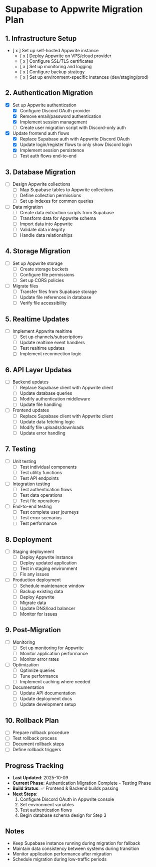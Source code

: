 # Supabase to Appwrite Migration Plan

## 1. Infrastructure Setup
- [ x ] Set up self-hosted Appwrite instance
  - [ x ] Deploy Appwrite on VPS/cloud provider
  - [ x ] Configure SSL/TLS certificates
  - [ x ] Set up monitoring and logging
  - [ x ] Configure backup strategy
  - [ x ] Set up environment-specific instances (dev/staging/prod)

## 2. Authentication Migration
- [x] Set up Appwrite authentication
  - [x] Configure Discord OAuth provider
  - [x] Remove email/password authentication
  - [x] Implement session management
  - [ ] Create user migration script with Discord-only auth
- [x] Update frontend auth flows
  - [x] Replace Supabase auth with Appwrite Discord OAuth
  - [x] Update login/register flows to only show Discord login
  - [x] Implement session persistence
  - [ ] Test auth flows end-to-end

## 3. Database Migration
- [ ] Design Appwrite collections
  - [ ] Map Supabase tables to Appwrite collections
  - [ ] Define collection permissions
  - [ ] Set up indexes for common queries
- [ ] Data migration
  - [ ] Create data extraction scripts from Supabase
  - [ ] Transform data for Appwrite schema
  - [ ] Import data into Appwrite
  - [ ] Validate data integrity
  - [ ] Handle data relationships

## 4. Storage Migration
- [ ] Set up Appwrite storage
  - [ ] Create storage buckets
  - [ ] Configure file permissions
  - [ ] Set up CORS policies
- [ ] Migrate files
  - [ ] Transfer files from Supabase storage
  - [ ] Update file references in database
  - [ ] Verify file accessibility

## 5. Realtime Updates
- [ ] Implement Appwrite realtime
  - [ ] Set up channels/subscriptions
  - [ ] Update realtime event handlers
  - [ ] Test realtime updates
  - [ ] Implement reconnection logic

## 6. API Layer Updates
- [ ] Backend updates
  - [ ] Replace Supabase client with Appwrite client
  - [ ] Update database queries
  - [ ] Modify authentication middleware
  - [ ] Update file handling
- [ ] Frontend updates
  - [ ] Replace Supabase client with Appwrite client
  - [ ] Update data fetching logic
  - [ ] Modify file uploads/downloads
  - [ ] Update error handling

## 7. Testing
- [ ] Unit testing
  - [ ] Test individual components
  - [ ] Test utility functions
  - [ ] Test API endpoints
- [ ] Integration testing
  - [ ] Test authentication flows
  - [ ] Test data operations
  - [ ] Test file operations
- [ ] End-to-end testing
  - [ ] Test complete user journeys
  - [ ] Test error scenarios
  - [ ] Test performance

## 8. Deployment
- [ ] Staging deployment
  - [ ] Deploy Appwrite instance
  - [ ] Deploy updated application
  - [ ] Test in staging environment
  - [ ] Fix any issues
- [ ] Production deployment
  - [ ] Schedule maintenance window
  - [ ] Backup existing data
  - [ ] Deploy Appwrite
  - [ ] Migrate data
  - [ ] Update DNS/load balancer
  - [ ] Monitor for issues

## 9. Post-Migration
- [ ] Monitoring
  - [ ] Set up monitoring for Appwrite
  - [ ] Monitor application performance
  - [ ] Monitor error rates
- [ ] Optimization
  - [ ] Optimize queries
  - [ ] Tune performance
  - [ ] Implement caching where needed
- [ ] Documentation
  - [ ] Update API documentation
  - [ ] Update deployment docs
  - [ ] Update development setup

## 10. Rollback Plan
- [ ] Prepare rollback procedure
- [ ] Test rollback process
- [ ] Document rollback steps
- [ ] Define rollback triggers

## Progress Tracking
- **Last Updated**: 2025-10-09
- **Current Phase**: Authentication Migration Complete - Testing Phase
- **Build Status**: ✅ Frontend & Backend builds passing
- **Next Steps**:
  1. Configure Discord OAuth in Appwrite console
  2. Set environment variables
  3. Test authentication flows
  4. Begin database schema design for Step 3

## Notes
- Keep Supabase instance running during migration for fallback
- Maintain data consistency between systems during transition
- Monitor application performance after migration
- Schedule migration during low-traffic periods

